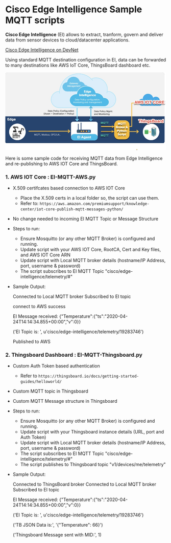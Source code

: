 # Cisco Edge Intelligence Sample MQTT scripts

**Cisco Edge Intelligence** (EI) allows to extract, tranform, govern and deliver data from sensor devices to cloud/datacenter applications.

[Cisco Edge Intelligence on DevNet](https://developer.cisco.com/edge-intelligence)

Using standard MQTT destination configuration in EI, data can be forwarded to many destinations like AWS IoT Core, ThingsBoard dashboard etc.

![Sample data flow](EI_Code_FlowDiagram.jpg)

Here is some sample code for receiving MQTT data from Edge Intelligence and re-publishing to AWS IOT Core and ThingsBoard.

### 1. AWS IOT Core : EI-MQTT-AWS.py
* X.509 certifcates based connection to AWS IOT Core
	* Place the X.509 certs in a local folder so, the script can use them.
	* Refer to: `https://aws.amazon.com/premiumsupport/knowledge-center/iot-core-publish-mqtt-messages-python/`
* No change needed to incoming EI MQTT Topic or Message Structure
* Steps to run:
	* Ensure Mosquitto (or any other MQTT Broker) is configured and running.
	* Update script with your AWS IOT Core, RootCA, Cert and Key files, and AWS IOT Core ARN
	* Update script with Local MQTT broker details (hostname/IP Address, port, username & password)
	* The script subscribes to EI MQTT Topic "cisco/edge-intelligence/telemetry/#"
* Sample Output:
	
	Connected to Local MQTT broker
	Subscribed to EI topic

	connect to AWS success

	EI Message received: {"Temperature":{"ts":"2020-04-24T14:14:34.855+00:00","v":0}}

	('EI Topic is: ', u'cisco/edge-intelligence/telemetry/19283746')

	Published to AWS


### 2. Thingsboard Dashboard : EI-MQTT-Thingsboard.py
* Custom Auth Token based authentication
	* Refer to `https://thingsboard.io/docs/getting-started-guides/helloworld/`
* Custom MQTT topic in Thingsboard
* Custom MQTT Message structure in Thingsboard
* Steps to run:
	* Ensure Mosquitto (or any other MQTT Broker) is configured and running.
	* Update script with your Thingsboard instance details (URL, port and Auth Token)
	* Update script with Local MQTT broker details (hostname/IP Address, port, username & password)
	* The script subscribes to EI MQTT Topic "cisco/edge-intelligence/telemetry/#"
	* The script publishes to Thingsboard topic "v1/devices/me/telemetry"
* Sample Output:
	
	Connected to ThingsBoard broker
	Connected to Local MQTT broker
	Subscribed to EI topic

	EI Message received: {"Temperature":{"ts":"2020-04-24T14:14:34.855+00:00","v":0}}

	('EI Topic is: ', u'cisco/edge-intelligence/telemetry/19283746')

	('TB JSON Data is:', '{"Temperature": 66}')

	('Thingsboard Message sent with MID:', 1)
